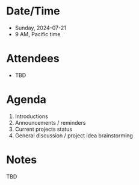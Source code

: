 # Date/Time

- Sunday, 2024-07-21
- 9 AM, Pacific time

# Attendees

- TBD

# Agenda

1. Introductions
2. Announcements / reminders
3. Current projects status
4. General discussion / project idea brainstorming

# Notes

TBD
